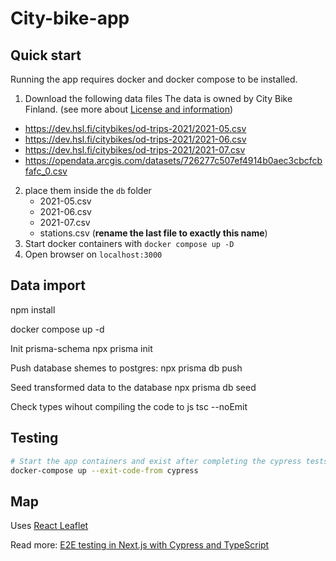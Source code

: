 # City-bike-app

## Quick start

Running the app requires docker and docker compose to be installed. 


1. Download the following data files
The data is owned by City Bike Finland. (see more about [License and information](https://www.avoindata.fi/data/en/dataset/hsl-n-kaupunkipyoraasemat/resource/a23eef3a-cc40-4608-8aa2-c730d17e8902))

  - <https://dev.hsl.fi/citybikes/od-trips-2021/2021-05.csv>
  - <https://dev.hsl.fi/citybikes/od-trips-2021/2021-06.csv>
  - <https://dev.hsl.fi/citybikes/od-trips-2021/2021-07.csv>
  - <https://opendata.arcgis.com/datasets/726277c507ef4914b0aec3cbcfcbfafc_0.csv>

2. place them inside the ``db`` folder
    - 2021-05.csv
    - 2021-06.csv
    - 2021-07.csv
    - stations.csv (__rename the last file to exactly this name__)
3. Start docker containers with ``docker compose up -D``
4. Open browser on ``localhost:3000``
## Data import

npm install

docker compose up -d

Init prisma-schema
npx prisma init

Push database shemes to postgres:
npx prisma db push

Seed transformed data to the database
npx prisma db seed

Check types wihout compiling the code to js
tsc --noEmit

## Testing


```bash
# Start the app containers and exist after completing the cypress tests
docker-compose up --exit-code-from cypress
```

## Map

Uses  [React Leaflet](https://react-leaflet.js.org/docs/start-setup/)

Read more:
[E2E testing in Next.js with Cypress and TypeScript](https://blog.logrocket.com/end-to-end-testing-next-js-apps-cypress-typescript/)